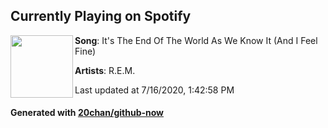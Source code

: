 ## Currently Playing on Spotify

[<img align="left" width="100" src="https://i.scdn.co/image/ab67616d00001e02a7c7f94cfccd5ab6de233916">](https://open.spotify.com/album/6gMv3MgFlieOM6Uz5GZBzy)

**Song**: It's The End Of The World As We Know It (And I Feel Fine)

**Artists**: R.E.M.

Last updated at 7/16/2020, 1:42:58 PM

#### Generated with [20chan/github-now](https://github.com/20chan/github-now)